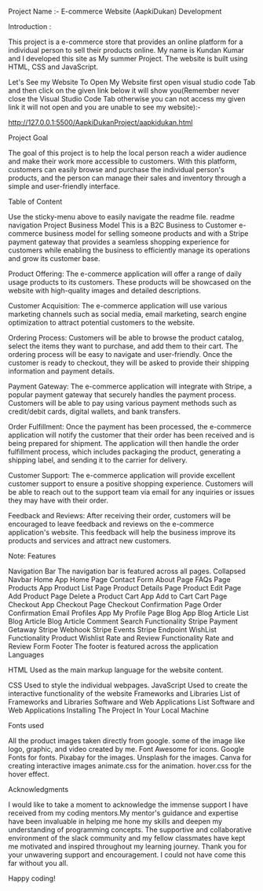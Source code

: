  Project Name :- E-commerce Website (AapkiDukan) Development

Introduction :

This project is a e-commerce store that provides an online platform for a individual person to sell their products online. My name is  Kundan Kumar and I developed this site as My summer Project. The website is built using HTML, CSS and JavaScript. 

Let's See my Website To Open My Website first open visual studio code Tab and then click on the given link below it will show you(Remember never close the Visual Studio Code Tab otherwise you can not access my given link it will not open and you are unable to see my website):-

http://127.0.0.1:5500/AapkiDukanProject/aapkidukan.html

Project Goal

The goal of this project is to help the local person reach a wider audience and make their work more accessible to customers. With this platform, customers can easily browse and purchase the individual person's products, and the person can manage their sales and inventory through a simple and user-friendly interface.

Table of Content

Use the sticky-menu above to easily navigate the readme file.
readme navigation
Project Business Model
This is a B2C Business to Customer e-commerce business model for selling  someone products and with a Stripe payment gateway that provides a seamless shopping experience for customers while enabling the business to efficiently manage its operations and grow its customer base.

Product Offering: 
The e-commerce application will offer a range of daily usage products to its customers. These products will be showcased on the website with high-quality images and detailed descriptions.

Customer Acquisition: 
The e-commerce application will use various marketing channels such as social media, email marketing, search engine optimization to attract potential customers to the website.

Ordering Process: 
Customers will be able to browse the product catalog, select the items they want to purchase, and add them to their cart. The ordering process will be easy to navigate and user-friendly. Once the customer is ready to checkout, they will be asked to provide their shipping information and payment details.

Payment Gateway: 
The e-commerce application will integrate with Stripe, a popular payment gateway that securely handles the payment process. Customers will be able to pay using various payment methods such as credit/debit cards, digital wallets, and bank transfers.

Order Fulfillment: 
Once the payment has been processed, the e-commerce application will notify the customer that their order has been received and is being prepared for shipment. The application will then handle the order fulfillment process, which includes packaging the product, generating a shipping label, and sending it to the carrier for delivery.

Customer Support: 
The e-commerce application will provide excellent customer support to ensure a positive shopping experience. Customers will be able to reach out to the support team via email for any inquiries or issues they may have with their order.

Feedback and Reviews: 
After receiving their order, customers will be encouraged to leave feedback and reviews on the e-commerce application's website. This feedback will help the business improve its products and services and attract new customers.

Note:
Features

Navigation Bar
The navigation bar is featured across all pages.
Collapsed Navbar
Home App
Home Page
Contact Form
About Page
FAQs Page
Products App
Product List Page
Product Details Page
Product Edit Page
Add Product Page
Delete a Product
Cart App
Add to Cart
Cart Page
Checkout App
Checkout Page
Checkout Confirmation Page
Order Confirmation Email
Profiles App
My Profile Page
Blog App
Blog Article List
Blog Article
Blog Article Comment
Search Functionality
Stripe Payment Getaway
Stripe Webhook
Stripe Events
Stripe Endpoint
WishList Functionality
Product Wishlist
Rate and Review Functionality
Rate and Review Form
Footer
The footer is featured across the application
Languages

HTML
Used as the main markup language for the website content.

CSS
Used to style the individual webpages.
JavaScript
Used to create the interactive functionality of the website
Frameworks and Libraries
List of Frameworks and Libraries
Software and Web Applications
List Software and Web Applications
Installing The Project In Your Local Machine

Fonts used

All the product images taken directly from google. 
some of the image like logo, graphic, and video created by me. 
Font Awesome for icons.
Google Fonts for fonts.
Pixabay for the images.
Unsplash for the images.
Canva for creating interactive images
animate.css for the animation.
hover.css for the hover effect.

Acknowledgments

I would like to take a moment to acknowledge the immense support I have received from my coding mentors.My mentor's guidance and expertise have been invaluable in helping me hone my skills and deepen my understanding of programming concepts. The supportive and collaborative environment of the slack community and my fellow classmates have kept me motivated and inspired throughout my learning journey. Thank you for your unwavering support and encouragement. I could not have come this far without you all.

Happy coding!
